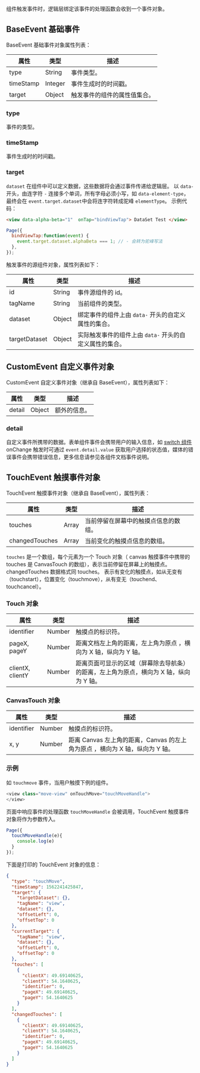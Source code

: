组件触发事件时，逻辑层绑定该事件的处理函数会收到一个事件对象。

## BaseEvent 基础事件
BaseEvent 基础事件对象属性列表：

| **属性** | **类型** | **描述** |
| --- | --- | --- |
| type | String | 事件类型。 |
| timeStamp | Integer | 事件生成时的时间戳。 |
| target | Object | 触发事件的组件的属性值集合。 |


### type
事件的类型。

### timeStamp
事件生成时的时间戳。

### target
`dataset` 在组件中可以定义数据，这些数据将会通过事件传递给逻辑层。 以 `data-` 开头，由连字符 `-` 连接多个单词，所有字母必须小写，如 `data-element-type`，最终会在 `event.target.dataset`中会将连字符转成驼峰 `elementType`。
示例代码：
```html
<view data-alpha-beta="1"  onTap="bindViewTap"> DataSet Test </view>
```

```javascript
Page({
  bindViewTap:function(event) {
    event.target.dataset.alphaBeta === 1; // - 会转为驼峰写法
  },
});
```
触发事件的源组件对象，属性列表如下：

| **属性** | **类型** | **描述** |
| --- | --- | --- |
| id | String | 事件源组件的 id。 |
| tagName | String | 当前组件的类型。 |
| dataset | Object | 绑定事件的组件上由 `data-` 开头的自定义属性的集合。 |
| targetDataset | Object | 实际触发事件的组件上由 `data-` 开头的自定义属性的集合。 |


## CustomEvent 自定义事件对象
CustomEvent 自定义事件对象（继承自 BaseEvent），属性列表如下：

| **属性** | **类型** | **描述** |
| --- | --- | --- |
| detail | Object | 额外的信息。 |


### detail
自定义事件所携带的数据。表单组件事件会携带用户的输入信息，如 [switch 组件](https://opendocs.alipay.com/mini/component/switch) onChange 触发时可通过 `event.detail.value` 获取用户选择的状态值，媒体的错误事件会携带错误信息，更多信息请参见各组件文档事件说明。

## TouchEvent 触摸事件对象
TouchEvent 触摸事件对象（继承自 BaseEvent），属性列表：

| **属性** | **类型** | **描述** |
| --- | --- | --- |
| touches | Array | 当前停留在屏幕中的触摸点信息的数组。 |
| changedTouches | Array | 当前变化的触摸点信息的数组。 |

`touches` 是一个数组，每个元素为一个 Touch 对象（ canvas 触摸事件中携带的 touches 是 CanvasTouch 的数组），表示当前停留在屏幕上的触摸点。
changedTouches 数据格式同 touches。 表示有变化的触摸点，如从无变有（touchstart），位置变化（touchmove），从有变无（touchend、touchcancel）。

### Touch 对象
| **属性** | **类型** | **描述** |
| --- | --- | --- |
| identifier | Number | 触摸点的标识符。 |
| pageX, pageY | Number | 距离文档左上角的距离，左上角为原点 ，横向为 X 轴，纵向为 Y 轴。 |
| clientX, clientY | Number | 距离页面可显示的区域（屏幕除去导航条）的距离，左上角为原点，横向为 X 轴，纵向为 Y 轴。 |


### CanvasTouch 对象
| 属性 | 类型 | 描述 |
| --- | --- | --- |
| identifier | Number | 触摸点的标识符。 |
| x, y | Number | 距离 Canvas 左上角的距离，Canvas 的左上角为原点 ，横向为 X 轴，纵向为 Y 轴。 |


### 示例
如  `touchmove`  事件，当用户触摸下例的组件。
```javascript
<view class="move-view" onTouchMove="touchMoveHandle">
</view>
```
页面中响应事件的处理函数 `touchMoveHandle` 会被调用，TouchEvent 触摸事件对象将作为参数传入。
```javascript
Page({
  touchMoveHandle(e){
    console.log(e)
  }
});
```
下面是打印的 TouchEvent 对象的信息：
```json
{
  "type": "touchMove",
  "timeStamp": 1562241425847,
  "target": {
    "targetDataset": {},
    "tagName": "view",
    "dataset": {},
    "offsetLeft": 0,
    "offsetTop": 0
  },
  "currentTarget": {
    "tagName": "view",
    "dataset": {},
    "offsetLeft": 0,
    "offsetTop": 0
  },
  "touches": [
    {
      "clientX": 49.69140625,
      "clientY": 54.1640625,
      "identifier": 0,
      "pageX": 49.69140625,
      "pageY": 54.1640625
    }
  ],
  "changedTouches": [
    {
      "clientX": 49.69140625,
      "clientY": 54.1640625,
      "identifier": 0,
      "pageX": 49.69140625,
      "pageY": 54.1640625
    }
  ]
}
```
